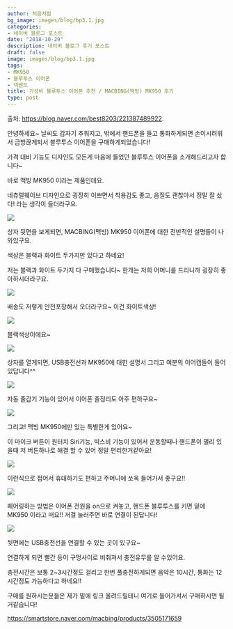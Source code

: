 ```yaml
---
author: 처음처럼
bg_image: images/blog/bp3.1.jpg
categories:
- 네이버 블로그 포스트 
date: "2018-10-29"
description: 네이버 블로그 후기 포스트
draft: false
image: images/blog/bp3.1.jpg
tags:
- MK950
- 블루투스 이어폰
- 넥밴드
title: 가성비 블루투스 이어폰 추천 / MACBING(맥빙) MK950 후기
type: post
---
```


출처: https://blog.naver.com/best8203/221387489922. 

안녕하세요~ 날씨도 갑자기 추워지고, 밖에서 핸드폰을 들고 통화하게되면 손이시려워서 금방끊게되서 블루투스 이어폰을 구매하게되었습니다!

가격 대비 기능도 디자인도 모든게 마음에 들었던 블루투스 이어폰을 소개해드리고자 합니다~

바로 맥빙 MK950 이라는 제품인데요.

네츄럴웨이브 디자인으로 굉장히 이쁘면서 착용감도 좋고, 음질도 괜찮아서 정말 잘 샀다! 라는 생각이 들더라구요.


![](/images/blog/bp3.2.jpg)

상자 뒷면을 보게되면, MACBING(맥빙) MK950 이어폰에 대한 전반적인 설명들이 나와있구요.

색상은 블랙과 화이트 두가지만 있다고 하네요!

저는 블랙과 화이트 두가지 다 구매했습니다~ 한개는 저희 어머니를 드리니까 굉장히 좋아하시더라구요.


![](/images/blog/bp3.3.jpg)

배송도 저렇게 안전포장해서 오더라구요~ 이건 화이트색상!

![](/images/blog/bp3.4.jpg)

블랙색상이에요~

![](/images/blog/bp3.5.jpg)

상자를 열게되면, USB충전선과 MK950에 대한 설명서 그리고 여분의 이어캡들이 들어있답니다^^

![](/images/blog/bp3.6.jpg)

자동 줄감기 기능이 있어서 이어폰 줄정리도 아주 편하구요~

![](/images/blog/bp3.7.jpg)

그리고! 맥빙 MK950에만 있는 특별한게 있어요~

이 마이크 버튼이 원터치 Siri기능, 빅스비 기능이 있어서
운동할때나 핸드폰이 멀리 있을때 저 버튼하나로 해결 할 수 있어 정말 편리한거같아요!

![](/images/blog/bp3.8.jpg)

이런식으로 접어서 휴대하기도 편하고 주머니에 쏘옥 들어가서 좋구요!!

![](/images/blog/bp3.9.jpg)

페어링하는 방법은 이어폰 전원을 on으로 켜놓고, 핸드폰 블루투스를 키면 밑에 MK950 이라고 떠요!!
저걸 눌러주면 바로 연결이 된답니다!

![](/images/blog/bp3.10.jpg)

뒷면에는 USB충전선을 연결할 수 있는 곳이 있구요~

연결하게 되면 빨간 등이 구멍사이로 비춰져서 충전유무를 알 수있어요.

충전시간은 보통 2~3시간정도 걸리고 한번 풀충전하게되면 음악은 10시간, 통화는 12시간정도 가능하다고 하네요!!

구매를 원하시는분들은 제가 밑에 링크 올려드릴테니 여기로 들어가셔서 구매하시면 될거같습니다!

https://smartstore.naver.com/macbing/products/3505171659
